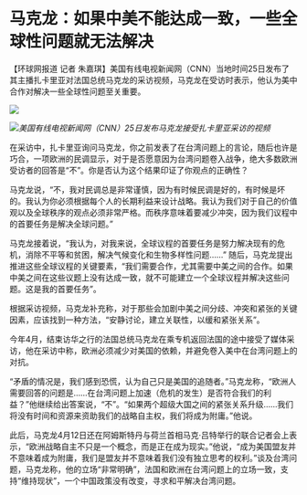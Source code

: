 

# 马克龙：如果中美不能达成一致，一些全球性问题就无法解决

【环球网报道 记者
朱嘉琪】美国有线电视新闻网（CNN）当地时间25日发布了其主播扎卡里亚对法国总统马克龙的采访视频，马克龙在受访时表示，他认为美中合作对解决一些全球性问题至关重要。

![](https://inews.gtimg.com/om_bt/Oj6rtbKoVWOjCXc27Zk03kHD8AAe-rGuKuTRQFq5ZDj3EAA/1000)

![](https://inews.gtimg.com/om_bt/OYce6dNmfFHV_UWVZiYUefAB49MzhgJYBu3FVvyATxzMAAA/1000)_美国有线电视新闻网（CNN）25日发布马克龙接受扎卡里亚采访的视频_

在采访中，扎卡里亚询问马克龙，你之前发表了在台湾问题上的言论，随后也许是巧合，一项欧洲的民调显示，对于是否愿意因为台湾问题卷入战争，绝大多数欧洲受访者的回答是“不”。你是否认为这个结果印证了你观点的正确性？

马克龙说，“不，我对民调总是非常谨慎，因为有时候民调是好的，有时候是坏的。我认为你必须根据每个人的长期利益来设计战略。我认为我们对于自己的价值观以及全球秩序的观点必须非常严格。而秩序意味着要减少冲突，因为我们议程中的首要任务是解决全球问题。”

马克龙接着说，“我认为，对我来说，全球议程的首要任务是努力解决现有的危机，消除不平等和贫困，解决气候变化和生物多样性问题……”
随后，马克龙提出推进这些全球议程的关键要素，“我们需要合作，尤其需要中美之间的合作。如果中美之间在这些议题上没有达成一致，就不可能建立一个全球议程并解决这些问题。这是我的首要任务”。

根据采访视频，马克龙补充称，对于那些会加剧中美之间分歧、冲突和紧张的关键因素，应该找到一种方法，“安静讨论，建立关联性，以缓和紧张关系”。

今年4月，结束访华之行的法国总统马克龙在乘专机返回法国的途中接受了媒体采访，他在采访中称，欧洲必须减少对美国的依赖，并避免卷入美中在台湾问题上的对抗。

“矛盾的情况是，我们感到恐慌，认为自己只是美国的追随者。”马克龙称，“欧洲人需要回答的问题是……在台湾问题上加速（危机的发生）是否符合我们的利益？”他继续给出答案说，“不”。“如果两个超级大国之间的紧张关系升级……我们将没有时间和资源来资助我们的战略自主权，我们将成为附庸。”他说。

此后，马克龙4月12日还在阿姆斯特丹与荷兰首相马克·吕特举行的联合记者会上表示，“欧洲战略自主不只是一个概念，而是正在成为现实。”他说，“成为美国盟友并不意味着成为附庸，我们是盟友并不意味着我们没有独立思考的权利。”谈及台湾问题，马克龙称，他的立场“非常明确”，法国和欧洲在台湾问题上的立场一致，支持“维持现状”，一个中国政策没有改变，寻求和平解决台湾问题。

